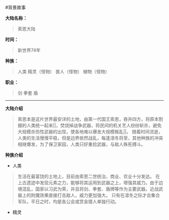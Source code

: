 #背景故事

**大陆名称：**
>索恩大陆

**时间：**
>新世界74年

**种族：**
>人类
>精灵（怪物）
>兽人（怪物）
>植物（怪物）

**职业：**
>剑
>拳套
>盾
----
**大陆介绍**
>索恩本是这片世界最安详的土地，由第一代国王索恩，吞并四方，将原本割据的人类统一起来||，焚烧掉战争武器，将民间的机关艺人纷纷斩杀，避免大规模杀伤性武器的出现，使各地难以爆发大规模叛乱||。
>随着时间流逝，人类的生活慢慢平稳，但是边界依然战乱，每逢凛冬将至，其他种族的冲突相继爆发，为了保卫家园，人类只好重拾武器，与敌人殊死搏斗。

**种族介绍**
- 人类
>生活在最富饶的土地上，目前由索恩二世统治，商业、农业十分发达。
>在上古遗迹中发现元素之力，能够将其运用到武器之上，增强其威力。由于边境混乱，国家以习武为荣，并且将剑、拳套、盾牌等作为主要武器。近战武器上的附魔效果直接打击敌人，威力更加强大。
>只有在凛冬之际才会集合军队，平日之时，均是各公会或赏金猎人单独行动。

- 精灵
>
